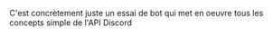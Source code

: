 C'est concrètement juste un essai de bot qui met en oeuvre tous les concepts simple de l'API Discord 
